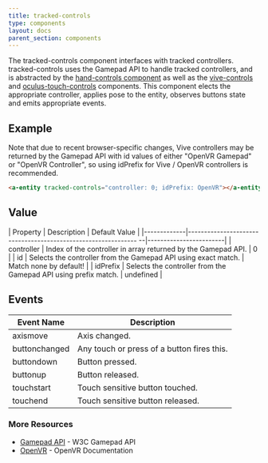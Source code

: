 ```yaml
---
title: tracked-controls
type: components
layout: docs
parent_section: components
---
```


[handcontrols]: ./hand-controls.md
[oculustouchcontrols]: ./oculus-touch-controls.md
[vivecontrols]: ./vive-controls.md

The tracked-controls component interfaces with tracked controllers.
tracked-controls uses the Gamepad API to handle tracked controllers, and is
abstracted by the [hand-controls component][handcontrols] as well as the
[vive-controls][vivecontrols] and [oculus-touch-controls][oculustouchcontrols]
components. This component elects the appropriate controller, applies pose to
the entity, observes buttons state and emits appropriate events.

## Example

Note that due to recent browser-specific changes, Vive controllers may be returned
by the Gamepad API with id values of either "OpenVR Gamepad" or "OpenVR Controller", 
so using idPrefix for Vive / OpenVR controllers is recommended.

```html
<a-entity tracked-controls="controller: 0; idPrefix: OpenVR"></a-entity>
```

## Value

| Property    | Description                                                     | Default Value          |
|-------------|-------------------------------------------------------------- --|------------------------|
| controller  | Index of the controller in array returned by the Gamepad API.   | 0                      |
| id          | Selects the controller from the Gamepad API using exact match.  | Match none by default! |
| idPrefix    | Selects the controller from the Gamepad API using prefix match. | undefined              |

## Events

| Event Name     | Description                                |
|----------------|--------------------------------------------|
| axismove       | Axis changed.                              |
| buttonchanged  | Any touch or press of a button fires this. |
| buttondown     | Button pressed.                            |
| buttonup       | Button released.                           |
| touchstart     | Touch sensitive button touched.            |
| touchend       | Touch sensitive button released.           |

### More Resources

[gamepadAPI]: https://developer.mozilla.org/en-US/docs/Web/API/Gamepad_API
[openVR]: https://github.com/ValveSoftware/openvr/wiki/API-Documentation

- [Gamepad API][gamepadAPI] - W3C Gamepad API
- [OpenVR][openVR] - OpenVR Documentation
